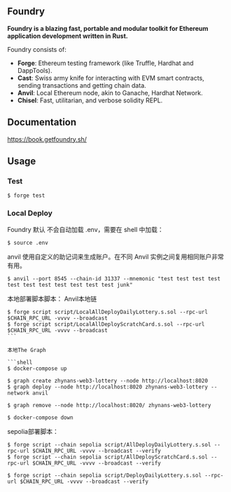 ## Foundry

**Foundry is a blazing fast, portable and modular toolkit for Ethereum application development written in Rust.**

Foundry consists of:

- **Forge**: Ethereum testing framework (like Truffle, Hardhat and DappTools).
- **Cast**: Swiss army knife for interacting with EVM smart contracts, sending transactions and getting chain data.
- **Anvil**: Local Ethereum node, akin to Ganache, Hardhat Network.
- **Chisel**: Fast, utilitarian, and verbose solidity REPL.

## Documentation

https://book.getfoundry.sh/

## Usage

### Test

```shell
$ forge test
```

### Local Deploy

Foundry 默认 不会自动加载 .env，需要在 shell 中加载：

```
$ source .env
```

anvil
使用自定义的助记词来生成账户。在不同 Anvil 实例之间复用相同账户非常有用。

```shell
$ anvil --port 8545 --chain-id 31337 --mnemonic "test test test test test test test test test test test junk"
```

本地部署脚本脚本：
Anvil本地链

````shell
$ forge script script/LocalAllDeployDailyLottery.s.sol --rpc-url $CHAIN_RPC_URL -vvvv --broadcast
$ forge script script/LocalAllDeployScratchCard.s.sol --rpc-url $CHAIN_RPC_URL -vvvv --broadcast
```

本地The Graph

```shell
$ docker-compose up

$ graph create zhynans-web3-lottery --node http://localhost:8020
$ graph deploy --node http://localhost:8020 zhynans-web3-lottery --network anvil

$ graph remove --node http://localhost:8020/ zhynans-web3-lottery

$ docker-compose down
````

sepolia部署脚本：

```shell
$ forge script --chain sepolia script/AllDeployDailyLottery.s.sol --rpc-url $CHAIN_RPC_URL -vvvv --broadcast --verify
$ forge script --chain sepolia script/AllDeployScratchCard.s.sol --rpc-url $CHAIN_RPC_URL -vvvv --broadcast --verify

$ forge script --chain sepolia script/DeployDailyLottery.s.sol --rpc-url $CHAIN_RPC_URL -vvvv --broadcast --verify
```
